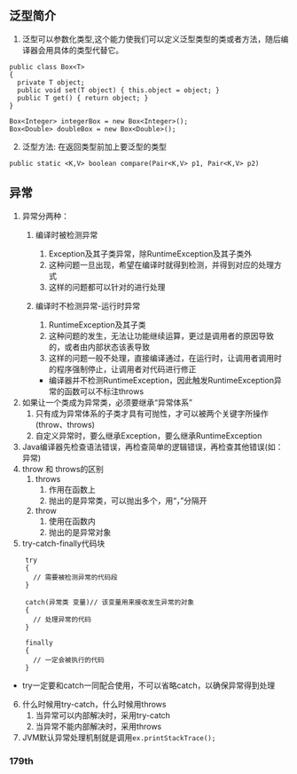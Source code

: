 ## 泛型简介
1. 泛型可以参数化类型,这个能力使我们可以定义泛型类型的类或者方法，随后编译器会用具体的类型代替它。
```
public class Box<T>
{
  private T object;
  public void set(T object) { this.object = object; }
  public T get() { return object; }
}

Box<Integer> integerBox = new Box<Integer>();
Box<Double> doubleBox = new Box<Double>();
```

2. 泛型方法: 在返回类型前加上要泛型的类型
```
public static <K,V> boolean compare(Pair<K,V> p1, Pair<K,V> p2)
```

## 异常
1. 异常分两种：
    1. 编译时被检测异常
        1. Exception及其子类异常，除RuntimeException及其子类外
        2. 这种问题一旦出现，希望在编译时就得到检测，并得到对应的处理方式
        3. 这样的问题都可以针对的进行处理
    2. 编译时不检测异常-运行时异常
        1. RuntimeException及其子类
        2. 这种问题的发生，无法让功能继续运算，更过是调用者的原因导致的，或者由内部状态该表导致
        3. 这样的问题一般不处理，直接编译通过，在运行时，让调用者调用时的程序强制停止，让调用者对代码进行修正

        * 编译器并不检测RuntimeException，因此触发RuntimeException异常的函数可以不标注throws
2. 如果让一个类成为异常类，必须要继承“异常体系”
    1. 只有成为异常体系的子类才具有可抛性，才可以被两个关键字所操作(throw、throws)
    2. 自定义异常时，要么继承Exception，要么继承RuntimeException
3. Java编译器先检查语法错误，再检查简单的逻辑错误，再检查其他错误(如：异常)
4. throw 和 throws的区别
    1. throws
        1. 作用在函数上
        2. 抛出的是异常类，可以抛出多个，用“，”分隔开
    2. throw
        1. 使用在函数内
        2. 抛出的是异常对象
5. try-catch-finally代码块
```
    try
    {
      // 需要被检测异常的代码段
    }

    catch(异常类 变量)// 该变量用来接收发生异常的对象
    {
      // 处理异常的代码
    }

    finally
    {
      // 一定会被执行的代码
    }
```

* try一定要和catch一同配合使用，不可以省略catch，以确保异常得到处理

6. 什么时候用try-catch，什么时候用throws
    1. 当异常可以内部解决时，采用try-catch
    2. 当异常不能内部解决时，采用throws
7. JVM默认异常处理机制就是调用`ex.printStackTrace();`

### 179th
